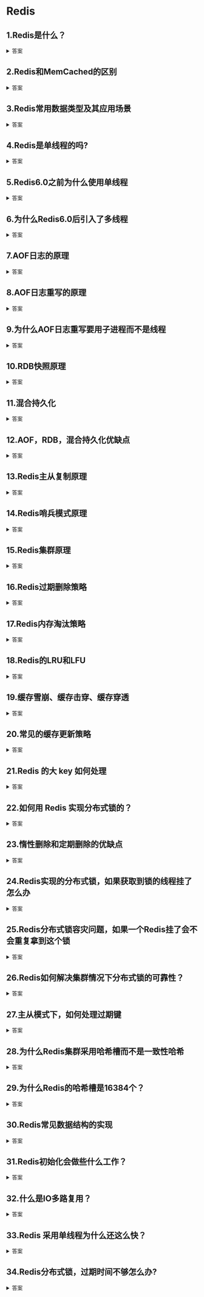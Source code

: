 # Redis

## 1.Redis是什么？
<details>
    <summary>答案</summary>
    <p>Redis是基于内存的数据库，读写操作都在内存中完成,因此读写速度特别快，常用于缓存，消息队列</p>
</details>

## 2.Redis和MemCached的区别
<details>
    <summary>答案</summary>
    <p>1.Redis支持的数据类型跟丰富，如Hash,List,Set,ZSet等，而MemCached只支持字符串</p>
    <p>2.Redis支持数据的持久化，可以将内存中的数据存储在磁盘中，重启的时候可以再次加载使用，而MemCached不支持持久化，数据全部存储在内存中，一旦重启或挂掉后，数据就丢失了。</p>
    <p>3.Redis支持原生的集群模式，MemCached没有原生的集群模式，需要依靠客户端来实现往集群中分片写入数据</p>
    <p>4.Redis支持订阅，Lua脚本，事务等功能，而MemCached不支持</p>
</details>

## 3.Redis常用数据类型及其应用场景
<details>
    <summary>答案</summary>
    <p>1.String 用于缓存对象，计数器，分布式锁，共享Session</p>
    <p>2.List 用于消息队列(但是需要自己实现全局唯一ID,不能以消费组的形式消费数据)</p>
    <p>3.Set 用于共同好友，点赞等场景</p>
    <p>4.ZSet 用于排行榜</p>
    <p>5.BitMap 常用于签到，用户登陆状态判断</p>
    <p>6.HyperLogLog 常用于大量数据的基数统计，例如网页浏览量统计</p>
    <p>7.GEO 用于地理位置信息存储，例如滴滴叫车，附近的人</p>
    <p>8.Stream 用于消息队列，支持消费组和自动生成全局唯一ID</p>
    <p>9.hash 用于缓存对象，缓存购物车</p>
</details>

## 4.Redis是单线程的吗?
<details>
    <summary>答案</summary>
    <p>我们常说的Redis是单线程的是指接收客户端请求，解析请求，进行数据读写操作，发送数据给客户端这个过程是由一个线程完成。但Redis并不是但线程的，它还为关闭文件，AOF刷盘，释放内存任务创建了后台线程</p>
</details>

## 5.Redis6.0之前为什么使用单线程
<details>
    <summary>答案</summary>
    <p>单线程是无法利用多核CPU的，但是Redis仍然采用单线程模型，因为Redis是基于内存的，读写速度很快，所以性能瓶颈不在CPU，而在于内存和网络IO，并且使用单线程可以提高可维护性，多线程模型虽然在某些方面表现优秀，但是也导致了一些并发读写带来的问题，增加了系统的复杂度。</p>
</details>

## 6.为什么Redis6.0后引入了多线程
<details>
    <summary>答案</summary>
    <p>因为随着网络硬件的提升，Redis的性能瓶颈有时会出现在网络IO处理上，所以使用了多个IO线程来处理网络请求，但是对于命令的执行，仍然采用单线程来处理</p>
</details>

## 7.AOF日志的原理
<details>
    <summary>答案</summary>
    <p>先执行写操作，再将日志写入AOF缓冲区（因为这样可以避免额外的检查开销，还不会阻塞当前的写操作），等到系统调用write时再写入内核缓冲区，然后由内核发起写操作，写入磁盘</p>
</details>

## 8.AOF日志重写的原理
<details>
    <summary>答案</summary>
    <p>当AOF日志过大时，会触发AOF重写，Redis会开启一个子进程, 读取数据库中的所有键值对，然后每一个键值对用一条名录记录到新的AOF文件，AOF重写期间，主进程可以继续处理命令请求，主进程产生的AOF日志先写入AOF缓冲区，再写入AOF重写缓冲区。完成重写工作后，会向主进程发送一条命令，然后主进程会将AOF重写缓冲区的所有内容追加到新的AOF文件中，然后将新的AOF文件改名，覆盖旧的AOF文件</p>
</details>

## 9.为什么AOF日志重写要用子进程而不是线程
<details>
    <summary>答案</summary>
    <p>因为如果使用线程，多线程之间会共享内存，修改共享内存数据时需要加锁，从而会降低性能。而使用子进程，父子进程共享数据，当内存发生修改时，会发生写时复制，而不需要加锁</p>
</details>

## 10.RDB快照原理
<details>
    <summary>答案</summary>
    <p>Redis生成RDB快照有两种方式</p>
    <p>一种是save，在主线程生成RDB文件，如果生成RDB文件时间过长就会阻塞主线程</p>
    <p>一种是bgsave，会创建一个子进程来生成RDB文件，可以避免阻塞主线程。Redis的RDB快照是全量快照，每次执行快照会把内存中的所有数据都记录到磁盘中，所以频率不能太频繁</p>
</details>

## 11.混合持久化
<details>
    <summary>答案</summary>
    <p>开启混合持久化后，AOF重写时，子进程会将共享的AOF日志以RDB的形式写入到新的AOF文件中，重写完成后通知主进程，主进程将AOF重写缓冲区以AOF的形式追加到新的AOF文件，然后将新的AOF文件改名，覆盖旧的AOF文件</p>
</details>

## 12.AOF，RDB，混合持久化优缺点
<details>
    <summary>答案</summary>
    <p>AOF的文件体积更大，性能较差，恢复速度较慢，但是AOF丢失的数据更少</p>
    <p>RDB的文件体积跟小，性能较高，恢复速度较快，但是RDB丢失的数据更多</p>
    <p>混合持久化有RDB的优点恢复速度快，也有AOF的优点丢失的数据少，同时也有其缺点，可读性跟差，兼容性更差</p>
</details>

## 13.Redis主从复制原理
<details>
    <summary>答案</summary>
    <p>一开始，从节点向主节点建立连接，然后主节点生成RDB快照，将其发送给从节点，从节点清空自己的数据，然后载入RDB快照，在生成RDB快照的过程中，不会阻塞的主进程，期间的写操作命令记录在replication buffer内。在从节点加载RDB快照完成后，主节点将replication buffer中的数据发送给从节点</p>
    <p>当从节点掉线重连后，主节点会采用增量复制的方式发送数据，首先会检查要发送的数据是否存在repl_backlog_buffer（在发送给从节点之前会先将命令写入这里）中，如果在则进行增量复制，否则进行全量复制</p>
</details>

## 14.Redis哨兵模式原理
<details>
    <summary>答案</summary>
    <p>哨兵一开始会监控主节点的状态，如果Ping不通主节点，则判定为主观下线，然后向其他哨兵发送命令，其他哨兵节点根据自身与主节点的网络状态，投出赞成或反对，如果赞成票数达到quorum值，则判定主节点为客观下线。然后通知其他哨兵，希望成为leader来进行主从切换，每个哨兵只有一次投票机会，如果得到半数以上的赞成票并且大于等于quorum值，则当选leader。开始主从切换，在从节点中选出一个节点将其转化为主节点（选取规则：先过滤掉网络不好的，然后优先级，复制下标，节点ID排序），然后通知其他从节点更换复制目标，将新主节点的信息发送给客户端，继续监视旧主节点，当他上线后设置为新节点的从节点。</p>
</details>

## 15.Redis集群原理
<details>
    <summary>答案</summary>
    <p>Redis集群将所有数据自动分成16384个哈希槽，将数据分散在不同的节点上。节点之间基于Gossip协议进行通信，通过主从复制和故障转移保证高可用</p>
</details>

## 16.Redis过期删除策略
<details>
    <summary>答案</summary>
    <p>Redis的过期删除策略由惰性删除和定期删除组成，惰性删除是指当访问到某个key时，判断是否过期，如果过期了就将其删除，否则不做处理。而定期删除是指每隔一段随机抽取20个key，将过期的key删除，如果定期删除执行时间超过了25ms，那么直接结束，否则判断过期key是否超过25%，超过则继续抽取</p>
</details>

## 17.Redis内存淘汰策略
<details>
    <summary>答案</summary>
    <p>1.随机淘汰设置了过期时间的key</p>
    <p>2.优先淘汰更早过期的key</p>
    <p>3.淘汰设置了过期时间中的，最久未使用的key</p>
    <p>4.淘汰设置了过期时间中的，最少使用的key</p>
    <p>5,随机淘汰key</p>    
    <p>6.淘汰最久未使用的key</p>
    <p>7.淘汰最少使用的key</p>
</details>

## 18.Redis的LRU和LFU
<details>
    <summary>答案</summary>
    <p>Redis的LRU算法和传统的LRU算法不同，Redis通过添加最后访问时间的字段，然后需要淘汰数据时，通过随机采样，然后淘汰最久没用使用的那个</p>
    <p>Redis的LFU算法记录和该key上次访问的时间戳和访问频次，每次访问时，首先会根据当前与上次访问时间的距离对访问频次进行衰减，然后按照一定概率增加访问频次的值。当需要淘汰数据时，随机抽取一些key，然后删除掉访问频次最低的key</p>
</details>

## 19.缓存雪崩、缓存击穿、缓存穿透
<details>
    <summary>答案</summary>
    <p>缓存雪崩是指大量缓存在同一时间过期，此时大量的请求直接访问数据库，从而导致数据库宕机。避免的方法是随机生成过期时间或者设置为不过期</p>
    <p>缓存击穿是指热点数据过期，此时有大量的请求访问该热点数据，从而导致大量请求直接访问数据库，导致数据库宕机。避免的方法是将热点数据设置为不过期，由后台异步更新缓存或者在热点数据快过期时，提前通知后台线程更新缓存以及重新设置过期时间。或者在加互斥锁，保证同一时间只有一个线程请求缓存，其他线程等待或返回空值</p>
    <p>缓存穿透是指大量请求即不在缓存又不在数据库中的数据，从而使得数据库宕机。避免的办法是对于在数据库中没查到的数据回种空值或默认值。或者使用布隆过滤器快速判断数据是否存在，来减少对数据库的查询。</p>
</details>

## 20.常见的缓存更新策略
<details>
    <summary>答案</summary>
    <p>1.旁路缓存。在更新数据时，先修改数据库，再删除缓存。在查询数据时，先查询缓存，再查询数据库，再将数据写回缓存</p>
    <p>2.写穿/读穿。在更新数据时，如果存在缓存，则修改缓存，由缓存组件将数据同步更新到数据库，否则直接修改数据库。在查询数据时，如果存在缓存则直接返回，否则由缓存组件从数据库查询数据，并写入缓存，然后返回</p>
    <p>3.写回。在更新数据时，只更新缓存，同时将缓存数据设置为脏，然后返回。异步的将缓存中的数据更新到数据库</p>
</details>

## 21.Redis 的大 key 如何处理
<details> 
    <summary>答案</summary>
    <p>1.分批次删除，对于一个大key，每次只删除key对应的部分数据</p> 
    <p>2.异步删除，使用unlink命令异步删除</p> 
</details>

## 22.如何用 Redis 实现分布式锁的？
<details>
    <summary>答案</summary>
    <p>通过Redis的SetNX实现，如果不存在则插入成功，如果存在，则插入失败，很适合分布式锁的加锁和解锁</p>
</details>

## 23.惰性删除和定期删除的优缺点
<details>
    <summary>答案</summary>
    <p>惰性删除不会占用太多的系统资源对CPU友好，但是会导致过期key长期占用内存得不到释放，造成一定的空间浪费。</p>
    <p>定期删除的优点是能够减少对系统资源的占用的同时还能够减少对内存空间的无效占用,但是效果不如定时删除好</p>
</details>

## 24.Redis实现的分布式锁，如果获取到锁的线程挂了怎么办
<details>
    <summary>答案</summary>
    <p>设置锁的超时时间即可</p>
</details>

## 25.Redis分布式锁容灾问题，如果一个Redis挂了会不会重复拿到这个锁
<details>
    <summary>答案</summary>
    <p>存在这种可能，如果采用的是主从或者哨兵模式的话，在主节点申请到锁后，主节点挂了，加锁信息还没来得及同步到从节点，是可以重复加锁的</p>
</details>

## 26.Redis如何解决集群情况下分布式锁的可靠性？
<details>
    <summary>答案</summary>
    <p>使用Redlock，客户端向多个独立的Redis加锁，如果能够和半数以上的节点成功的完成操作，则认为加锁成功</p>
</details>

## 27.主从模式下，如何处理过期键
<details>
    <summary>答案</summary>
    <p>从节点不会让key过期，主节点发现key过期后，会发送删除命令给从节点</p>
</details>

## 28.为什么Redis集群采用哈希槽而不是一致性哈希
<details>
    <summary>答案</summary>
    <p>1.一致性哈希增删节点时，会导致部分数据无法命中，并且导致下一个节点的压力增大，造成缓存雪崩</p>
    <p>2.哈希槽的数据分布比一致性哈希更加均匀</p>
    <p>3.哈希槽增删节点更加便捷，只需要将原有的数据移动到其他节点即可</p>
</details>

## 29.为什么Redis的哈希槽是16384个？
<details>
    <summary>答案</summary>
    <p>因为如何有更多的槽位会导致心跳包更大，浪费带宽。主节点的配置信息的哈希槽是通过bitmap记录的，如果哈希槽越少，压缩率更高</p>
</details>

## 30.Redis常见数据结构的实现
<details>
    <summary>答案</summary>
    <p>1.String redis的字符串是通过int和sds实现的，sds不仅可以保存文本数据，还可以保存二进制数据。并且获取字符串长度的复杂度是O（1），因为sds存储了字符串的长度，并且sds是安全的，拼接字符串不会造成缓冲区溢出</p>
    <p>2.List 因为压缩列表是连续存储的，发生修改时，导致联动更新，而双向链表的空间开销太大。所以将二者相结合 redis的list通过quicklist实现，quick本质上是个双向链表，里面存储的是压缩列表，结合了压缩列表和双向链表的优点，有效节省存储空间的同时有较高的效率。</p>
    <p>3.hash redis的hash在元素个数少于512并且所有值小于64字节时，基于listpack实现，listpack沿用了ziplist的紧凑布局，通过不存在上一个元素的长度避免了连锁更新的问题，通过encoding记录了元素的数据类型和长度，通过element-tot-len记录encoding和data的长度，从而支持方向遍历，否则会采用哈希表，哈希表底层存储了两个字典，一个用于扩容,会在必要的时候进行扩容和缩容，rehash</p>
    <p>4.set redis的set，在元素类型都是int并且元素个数不超过512的时候，会采用整数集合，整数集合的底层是一个有序数组。否则采用哈希表</p>
    <p>5.zset zset在元素个数小于128并且每个元素的值都小于64字节时，采用listpack，否则采用跳表。跳表是一个有序数据结构，它通过在每个节点维护多个指向其他节点指针，从而达到快速访问节点的目的</p>
</details>

## 31.Redis初始化会做些什么工作？
<details>
    <summary>答案</summary>
    <p>Redis 初始化的时候，会做下面这几件事情</p>
    <p>首先，调用 epoll_create() 创建一个 epoll 对象和调用 socket() 创建一个服务端 socket</p>
    <p>然后，调用 bind() 绑定端口和调用 listen() 监听该 socket</p>
    <p>将调用 epoll_ctl() 将 listen socket 加入到 epoll，同时注册「连接事件」处理函数</p>
</details>

## 32.什么是IO多路复用？
<details>
    <summary>答案</summary>
    <p>Redis 采用了 I/O 多路复用机制处理大量的客户端 Socket 请求，IO 多路复用机制是指一个线程处理多个 IO 流，就是我们经常听到的 select/epoll 机制。简单来说，在 Redis 只运行单线程的情况下，该机制允许内核中，同时存在多个监听 Socket 和已连接 Socket。内核会一直监听这些 Socket 上的连接请求或数据请求。一旦有请求到达，就会交给 Redis 线程处理，这就实现了一个 Redis 线程处理多个 IO 流的效果。</p>
</details>

## 33.Redis 采用单线程为什么还这么快？
<details>
    <summary>答案</summary>
    <p>Redis的大部分操作都在内存中完成，并且采用了高效的数据结构，因此 Redis 瓶颈可能是机器的内存或者网络带宽，而并非 CPU，既然 CPU 不是瓶颈，那么自然就采用单线程的解决方案了。</p>
    <p>Redis 采用单线程模型可以避免了多线程之间的竞争，省去了多线程切换带来的时间和性能上的开销，而且也不会导致死锁问题。</p>
    <p>Redis 采用了 I/O 多路复用机制处理大量的客户端 Socket 请求，IO 多路复用机制是指一个线程处理多个 IO 流。</p>
</details>

## 34.Redis分布式锁，过期时间不够怎么办?
<details>
<summary>答案</summary>
<p>可以使用看门狗机制，监控锁的过期时间，定期给锁续期</p>
</details>
